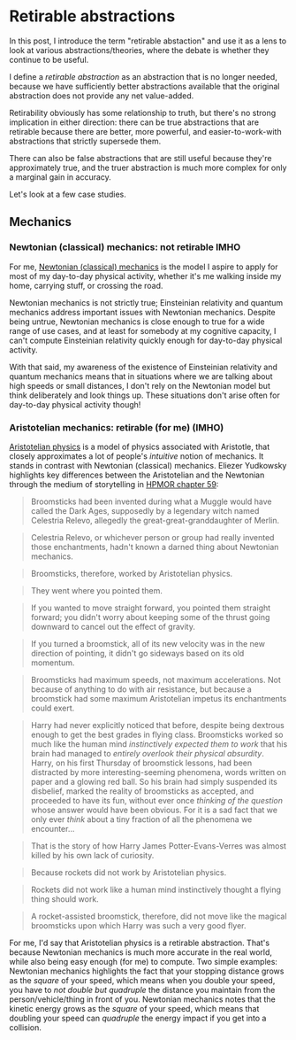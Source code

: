 # Retirable abstractions

In this post, I introduce the term "retirable abstaction" and use it
as a lens to look at various abstractions/theories, where the debate
is whether they continue to be useful.

I define a *retirable abstraction* as an abstraction that is no longer
needed, because we have sufficiently better abstractions available
that the original abstraction does not provide any net value-added.

Retirability obviously has some relationship to truth, but there's no
strong implication in either direction: there can be true abstractions
that are retirable because there are better, more powerful, and
easier-to-work-with abstractions that strictly supersede them.

There can also be false abstractions that are still useful because
they're approximately true, and the truer abstraction is much more
complex for only a marginal gain in accuracy.

Let's look at a few case studies.

## Mechanics

### Newtonian (classical) mechanics: not retirable IMHO

For me, [Newtonian (classical)
mechanics](https://en.wikipedia.org/wiki/Classical_mechanics) is the
model I aspire to apply for most of my day-to-day physical activity,
whether it's me walking inside my home, carrying stuff, or crossing
the road.

Newtonian mechanics is not strictly true; Einsteinian relativity and
quantum mechanics address important issues with Newtonian
mechanics. Despite being untrue, Newtonian mechanics is close enough
to true for a wide range of use cases, and at least for somebody at my
cognitive capacity, I can't compute Einsteinian relativity quickly
enough for day-to-day physical activity.

With that said, my awareness of the existence of Einsteinian
relativity and quantum mechanics means that in situations where we are
talking about high speeds or small distances, I don't rely on the
Newtonian model but think deliberately and look things up. These
situations don't arise often for day-to-day physical activity though!

### Aristotelian mechanics: retirable (for me) (IMHO)

[Aristotelian
physics](https://en.wikipedia.org/wiki/Aristotelian_physics) is a
model of physics associated with Aristotle, that closely approximates
a lot of people's *intuitive* notion of mechanics. It stands in
contrast with Newtonian (classical) mechanics. Eliezer Yudkowsky
highlights key differences between the Aristotelian and the Newtonian
through the medium of storytelling in [HPMOR chapter
59](https://hpmor.com/chapter/59):

> Broomsticks had been invented during what a Muggle would have called
> the Dark Ages, supposedly by a legendary witch named Celestria
> Relevo, allegedly the great-great-granddaughter of Merlin.

> Celestria Relevo, or whichever person or group had really invented
> those enchantments, hadn't known a darned thing about Newtonian
> mechanics.

> Broomsticks, therefore, worked by Aristotelian physics.

> They went where you pointed them.

> If you wanted to move straight forward, you pointed them straight
> forward; you didn't worry about keeping some of the thrust going
> downward to cancel out the effect of gravity.

> If you turned a broomstick, all of its new velocity was in the new
> direction of pointing, it didn't go sideways based on its old
> momentum.

> Broomsticks had maximum speeds, not maximum accelerations. Not
> because of anything to do with air resistance, but because a
> broomstick had some maximum Aristotelian impetus its enchantments
> could exert.

> Harry had never explicitly noticed that before, despite being
> dextrous enough to get the best grades in flying class. Broomsticks
> worked so much like the human mind *instinctively expected them to
> work* that his brain had managed to *entirely overlook their
> physical absurdity*. Harry, on his first Thursday of broomstick
> lessons, had been distracted by more interesting-seeming phenomena,
> words written on paper and a glowing red ball. So his brain had
> simply suspended its disbelief, marked the reality of broomsticks as
> accepted, and proceeded to have its fun, without ever once *thinking
> of the question* whose answer would have been obvious. For it is a
> sad fact that we only ever *think* about a tiny fraction of all the
> phenomena we encounter...

> That is the story of how Harry James Potter-Evans-Verres was almost
> killed by his own lack of curiosity.

> Because rockets did not work by Aristotelian physics.

> Rockets did not work like a human mind instinctively thought a
> flying thing should work.

> A rocket-assisted broomstick, therefore, did not move like the
> magical broomsticks upon which Harry was such a very good flyer.

For me, I'd say that Aristotelian physics is a retirable
abstraction. That's because Newtonian mechanics is much more accurate
in the real world, while also being easy enough (for me) to
compute. Two simple examples: Newtonian mechanics highlights the fact
that your stopping distance grows as the *square* of your speed, which
means when you double your speed, you have to *not double but
quadruple* the distance you maintain from the person/vehicle/thing in
front of you. Newtonian mechanics notes that the kinetic energy grows
as the *square* of your speed, which means that doubling your speed
can *quadruple* the energy impact if you get into a collision.
